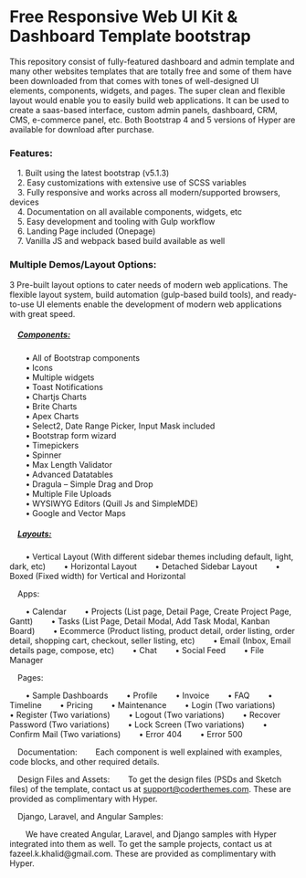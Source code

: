 # Free Responsive Web UI Kit & Dashboard Template bootstrap

<p text-align: "center">
This repository consist of fully-featured dashboard and admin template and many other websites templates that are totally free and some of them have been downloaded from that comes with tones of well-designed UI elements, components, widgets, and pages. The super clean and flexible layout would enable you to easily build web applications. It can be used to create a saas-based interface, custom admin panels, dashboard, CRM, CMS, e-commerce panel, etc.
Both Bootstrap 4 and 5 versions of Hyper are available for download after purchase.
</p>

<h3>Features:</h3>
<p>
    &emsp;1.	Built using the latest bootstrap (v5.1.3)<br>
    &emsp;2.	Easy customizations with extensive use of SCSS variables<br>
    &emsp;3.	Fully responsive and works across all modern/supported browsers, devices<br>
    &emsp;4.	Documentation on all available components, widgets, etc<br>
    &emsp;5.	Easy development and tooling with Gulp workflow<br>
    &emsp;6.	Landing Page included (Onepage)<br>
    &emsp;7.	Vanilla JS and webpack based build available as well<br>
</p>



<h3>Multiple Demos/Layout Options:</h3>
<p>
  3 Pre-built layout options to cater needs of modern web applications. The flexible layout system, build automation (gulp-based build tools), and ready-to-use UI elements enable the development of modern web applications with great speed.
  <h5>&emsp;<u>Components:</u></h5>
  <p>
  &emsp;&emsp;•	All of Bootstrap components<br>
  &emsp;&emsp;•	Icons<br>
  &emsp;&emsp;•	Multiple widgets<br>
  &emsp;&emsp;•	Toast Notifications<br>
  &emsp;&emsp;•	Chartjs Charts<br>
  &emsp;&emsp;•	Brite Charts<br>
  &emsp;&emsp;•	Apex Charts<br>
  &emsp;&emsp;•	Select2, Date Range Picker, Input Mask included<br>
  &emsp;&emsp;•	Bootstrap form wizard<br>
  &emsp;&emsp;•	Timepickers<br>
  &emsp;&emsp;•	Spinner<br>
  &emsp;&emsp;•	Max Length Validator<br>
  &emsp;&emsp;•	Advanced Datatables<br>
  &emsp;&emsp;•	Dragula – Simple Drag and Drop<br>
  &emsp;&emsp;•	Multiple File Uploads<br>
  &emsp;&emsp;•	WYSIWYG Editors (Quill Js and SimpleMDE)<br>
  &emsp;&emsp;•	Google and Vector Maps<br>
  </p>
  
  <h5>&emsp;<u>Layouts:</u></h5>
  <p>
  &emsp;&emsp;•	Vertical Layout (With different sidebar themes including default, light, dark, etc)
  &emsp;&emsp;•	Horizontal Layout
  &emsp;&emsp;•	Detached Sidebar Layout
  &emsp;&emsp;•	Boxed (Fixed width) for Vertical and Horizontal
  </p>
  &emsp;Apps:
  <p>
  &emsp;&emsp;•	Calendar
  &emsp;&emsp;•	Projects (List page, Detail Page, Create Project Page, Gantt)
  &emsp;&emsp;•	Tasks (List Page, Detail Modal, Add Task Modal, Kanban Board)
  &emsp;&emsp;•	Ecommerce (Product listing, product detail, order listing, order detail, shopping cart, checkout, seller listing, etc)
  &emsp;&emsp;•	Email (Inbox, Email details page, compose, etc)
  &emsp;&emsp;•	Chat
  &emsp;&emsp;•	Social Feed
  &emsp;&emsp;•	File Manager
  </p>
  
  &emsp;Pages:
  <p>
  &emsp;&emsp;•	Sample Dashboards
  &emsp;&emsp;•	Profile
  &emsp;&emsp;•	Invoice
  &emsp;&emsp;•	FAQ
  &emsp;&emsp;•	Timeline
  &emsp;&emsp;•	Pricing
  &emsp;&emsp;•	Maintenance
  &emsp;&emsp;•	Login (Two variations)
  &emsp;&emsp;•	Register (Two variations)
  &emsp;&emsp;•	Logout (Two variations)
  &emsp;&emsp;•	Recover Password (Two variations)
  &emsp;&emsp;•	Lock Screen (Two variations)
  &emsp;&emsp;•	Confirm Mail (Two variations)
  &emsp;&emsp;•	Error 404
  &emsp;&emsp;•	Error 500
  </p>
  
  &emsp;Documentation:
  &emsp;&emsp;Each component is well explained with examples, code blocks, and other required details.  
  
  &emsp;Design Files and Assets:
  &emsp;&emsp;To get the design files (PSDs and Sketch files) of the template, contact us at support@coderthemes.com. These are provided as complimentary with Hyper.
  
  &emsp;Django, Laravel, and Angular Samples:
  <p>
  &emsp;&emsp;We have created Angular, Laravel, and Django samples with Hyper integrated into them as well. To get the sample projects, contact us at fazeel.k.khalid@gmail.com. These are provided as complimentary with Hyper. 
  </p>
</p>
